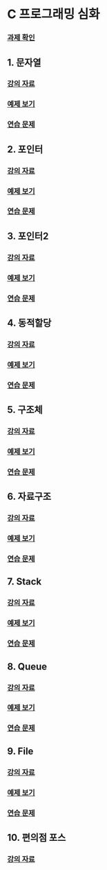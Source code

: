 # C 프로그래밍 심화

### [과제 확인](homework/README.md)

## 1. 문자열    
### [강의 자료](01_String/README.md) 
### [예제 보기](01_String/ex)
### [연습 문제](01_String/test/README.md)

##  2. 포인터   
### [강의 자료](02_Pointer/README.md) 
### [예제 보기](02_Pointer/ex)
### [연습 문제](02_Pointer/test/README.md)

##  3. 포인터2   
### [강의 자료](03_Pointer2/README.md) 
### [예제 보기](03_Pointer2/ex)
### [연습 문제](03_Pointer2/test/README.md) 

##  4. 동적할당
### [강의 자료](04_malloc/README.md) 
### [예제 보기](04_malloc/ex)
### [연습 문제](04_malloc/test/README.md)  

##  5. 구조체
### [강의 자료](05_Struct/README.md) 
### [예제 보기](05_Struct/ex)
### [연습 문제](05_Struct/test/README.md)  


##  6. 자료구조
### [강의 자료](06_DataStructure/README.md) 
### [예제 보기](06_DataStructure/ex)
### [연습 문제](06_DataStructure/test/README.md)  

##  7. Stack
### [강의 자료](07_Stack/README.md) 
### [예제 보기](07_Stack/ex)
### [연습 문제](07_Stack/test/README.md)  

##  8. Queue
### [강의 자료](08_Queue/README.md) 
### [예제 보기](08_Queue/ex)
### [연습 문제](08_Queue/test/README.md)  

##  9. File
### [강의 자료](09_File/README.md) 
### [예제 보기](09_File/ex)
### [연습 문제](09_File/test/README.md)  

## 10. 편의점 포스

### [강의 자료](09_File/README.md) 